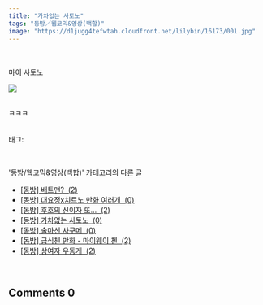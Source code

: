 ```yaml
---
title: "가차없는 사토노"
tags: "동방／웹코믹&영상(백합)"
image: "https://d1jugg4tefwtah.cloudfront.net/lilybin/16173/001.jpg"
---
```

<div class="article">
<div class="area_view">
<div style="text-align: left;"><br/><br/>마이 사토노<br/><p style="text-align: left;"><span class="imageblock" style="display: inline-block; width: 100%; height: auto; max-width: 100%;"><img src="{{ site.imgserver11 }}/lilybin/16173/001.jpg"/></span></p><br/>ㅋㅋㅋ<br/></div>
</div></div><br/>
<div class="tagTrail">
<p>태그: </p>
<ul>
</ul>
</div><br/>
<div class="another">
<p>'동방/웹코믹&amp;영상(백합)' 카테고리의 다른 글</p>
<ul>
<li><a href="/lilybin_16176">
[동방] 배트맨?  (2)
</a></li>
<li><a href="/lilybin_16175">
[동방] 대요정x치르노 만화 여러개  (0)
</a></li>
<li><a href="/lilybin_16174">
[동방] 후호의 신이자 또...  (2)
</a></li>
<li><a href="/lilybin_16173">
[동방] 가차없는 사토노  (0)
</a></li>
<li><a href="/lilybin_16172">
[동방] 술마신 사구메  (0)
</a></li>
<li><a href="/lilybin_16171">
[동방] 급식첸 만화 - 마이웨이 첸  (2)
</a></li>
<li><a href="/lilybin_16170">
[동방] 상여자 우동게  (2)
</a></li>
</ul>
</div><br/>
<div class="comment">
<h2 class="bold">Comments <span id="commentCount16173">0</span></h2>
<div style="clear:both;">
<div id="entry16173Comment" style="display:block">
</div>
</div>
</div><br/>
<br/>
<p id="refer"></p>
<br/>

